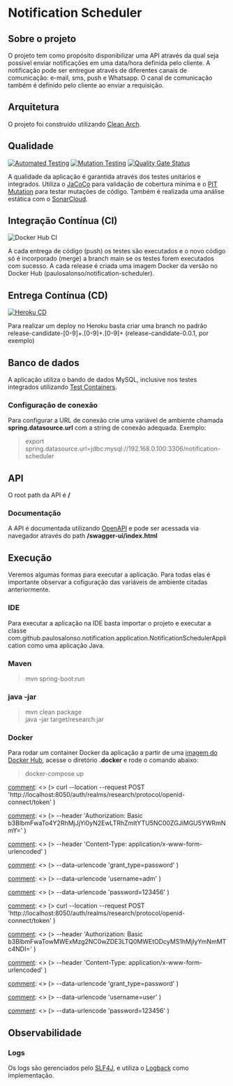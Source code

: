 # Notification Scheduler

## Sobre o projeto

O projeto tem como propósito disponibilizar uma API através da qual seja possível enviar notificações em uma data/hora definida pelo cliente. A notificação pode ser entregue através de diferentes canais de comunicação: e-mail, sms, push e Whatsapp.
O canal de comunicação também é definido pelo cliente ao enviar a requisição.

## Arquitetura

O projeto foi construído utilizando [Clean Arch](https://blog.cleancoder.com/uncle-bob/2012/08/13/the-clean-architecture.html).

## Qualidade
[![Automated Testing](https://github.com/paulosalonso/notification-scheduler/actions/workflows/automated-testing.yml/badge.svg)](https://github.com/paulosalonso/notification-scheduler/actions/workflows/automated-testing.yml)
[![Mutation Testing](https://github.com/paulosalonso/notification-scheduler/actions/workflows/mutation-testing.yml/badge.svg)](https://github.com/paulosalonso/notification-scheduler/actions/workflows/mutation-testing.yml)
[![Quality Gate Status](https://sonarcloud.io/api/project_badges/measure?project=paulosalonso_notification-scheduler&metric=alert_status)](https://sonarcloud.io/dashboard?id=paulosalonso_notification-scheduler)

A qualidade da aplicação é garantida através dos testes unitários e integrados. Utiliza o [JaCoCo](https://www.jacoco.org/) para validação de cobertura mínima e o [PIT Mutation](https://pitest.org/) para testar mutações de código.
Também é realizada uma análise estática com o [SonarCloud](https://sonarcloud.io/dashboard?id=paulosalonso_research).

## Integração Contínua (CI)

![Docker Hub CI](https://github.com/paulosalonso/research/workflows/Docker%20Hub%20CI/badge.svg)

A cada entrega de código (push) os testes são executados e o novo código só é incorporado (merge) a branch main se os testes forem executados com sucesso.
A cada release é criada uma imagem Docker da versão no Docker Hub (paulosalonso/notification-scheduler).

## Entrega Contínua (CD)

[![Heroku CD](https://github.com/paulosalonso/notification-scheduler/actions/workflows/heroku-cd.yml/badge.svg)](https://github.com/paulosalonso/notification-scheduler/actions/workflows/heroku-cd.yml)

Para realizar um deploy no Heroku basta criar uma branch no padrão release-candidate-[0-9]+.[0-9]+.[0-9]+ (release-candidate-0.0.1, por exemplo)

## Banco de dados

A aplicação utiliza o bando de dados MySQL, inclusive nos testes integrados utilizando [Test Containers](https://www.testcontainers.org/).

### Configuração de conexão

Para configurar a URL de conexão crie uma variável de ambiente chamada __spring.datasource.url__ com a string de conexão adequada. Exemplo:

> export spring.datasource.url=jdbc:mysql://192.168.0.100:3306/notification-scheduler

## API

O root path da API é __/__

### Documentação

A API é documentada utilizando [OpenAPI](https://swagger.io/specification/) e pode ser acessada via navegador através do path __/swagger-ui/index.html__

[comment]: <> (### Segurança)

[comment]: <> (A API é protegida via autenticação com OAuth2. A autenticação deve ser feita com um Bearer Token &#40;JWT&#41;.)

[comment]: <> (#### JWT + Secret Key)

[comment]: <> (O profile padrão &#40;default&#41; espera por uma secret via variável de ambiente &#40;SECURITY_JWT_SIGNATURE_SECRET&#41; para decodificar o token.)

[comment]: <> (Nesse caso o algoritmo utilizado por padrão é o HmacSHA256, que também pode ser customizado via variável de ambiente &#40;SECURITY_JWT_SIGNATURE_ALGORITHM&#41;.)

[comment]: <> (#### JWT + JWK)

[comment]: <> (O profile "jwk" habilita a utlização de JWK &#40;JSON Web Key&#41; para decodificação do token. Nesse caso deve ser informada a URI para obtenção da chave pública via variável de ambiente &#40;SECURITY_JWT_SIGNATURE_JWK-SET-URI&#41;.)

## Execução

Veremos algumas formas para executar a aplicação. Para todas elas é importante observar a cofiguração das variáveis de ambiente citadas anteriormente.

### IDE

Para executar a aplicação na IDE basta importar o projeto e executar a classe com.github.paulosalonso.notification.application.NotificationSchedulerApplication como uma aplicação Java.

### Maven

> mvn spring-boot:run

### java -jar
> mvn clean package \
> java -jar target/research.jar

### Docker

Para rodar um container Docker da aplicação a partir de uma [imagem do Docker Hub](https://hub.docker.com/repository/docker/paulosalonso/notification-scheduler), acesse o diretório __.docker__ e rode o comando abaixo:

> docker-compose up

[comment]: <> (### Segurança)

[comment]: <> (Ao rodar a aplicação através do docker-compose disponibilizado no projeto, um container do Keycloak será executado também. O Keycloak já é iniciado com o realm "researh", o client "openapi" e secret "01a13864-0d17-441a-8721-a222bcf17842", e os usuários "adm" com a senha "123456" e "user" com a senha "123456".)

[comment]: <> (No diretório .postman há uma coleção com requests de autenticação, para criação de pesquisa e para responder uma pesquisa.)

[comment]: <> (Também é possível obter os tokens com os comandos curl abaixo:)

[comment]: <> (#### Admin token)

[comment]: <> (> curl --location --request POST 'http://localhost:8050/auth/realms/research/protocol/openid-connect/token' \)

[comment]: <> (> --header 'Authorization: Basic b3BlbmFwaTo4Y2RhMjJjYi0yN2EwLTRhZmItYTU5NC00ZGJiMGU5YWRmNmY=' \)

[comment]: <> (> --header 'Content-Type: application/x-www-form-urlencoded' \)

[comment]: <> (> --data-urlencode 'grant_type=password' \)

[comment]: <> (> --data-urlencode 'username=adm' \)

[comment]: <> (> --data-urlencode 'password=123456' \)

[comment]: <> (> --data-urlencode 'client_id=openapi')

[comment]: <> (Este usuário contém a authority "ADMIN" e pode realizar todas as operações: cadastrar e buscar pesquisas, cadastrar respostas e ver o resumo da pesquisa.)

[comment]: <> (#### User token)

[comment]: <> (> curl --location --request POST 'http://localhost:8050/auth/realms/research/protocol/openid-connect/token' \)

[comment]: <> (> --header 'Authorization: Basic b3BlbmFwaTowMWExMzg2NC0wZDE3LTQ0MWEtODcyMS1hMjIyYmNmMTc4NDI=' \)

[comment]: <> (> --header 'Content-Type: application/x-www-form-urlencoded' \)

[comment]: <> (> --data-urlencode 'grant_type=password' \)

[comment]: <> (> --data-urlencode 'username=user' \)

[comment]: <> (> --data-urlencode 'password=123456' \)

[comment]: <> (> --data-urlencode 'client_id=openapi')

[comment]: <> (Este usuário não contém nenhuma authority e pode buscar pesquisas, cadastrar respostas e ver o resumo de respostas da pesquisa.)

## Observabilidade

### Logs

Os logs são gerenciados pelo [SLF4J](http://www.slf4j.org/), e utiliza o [Logback](http://logback.qos.ch/) como implementação.

[comment]: <> (### Métricas)

[comment]: <> (A aplicação utiliza do [Spring Actuator]&#40;https://docs.spring.io/spring-boot/docs/current/actuator-api/htmlsingle/&#41; para expor dados sobre sua execução.)

[comment]: <> (### Dashboard)

[comment]: <> (O docker-compose existente no projeto inclui o [Prometheus]&#40;https://prometheus.io/&#41; e o [Grafana]&#40;https://grafana.com/&#41;.)

[comment]: <> (O Grafana é exposto na porta 3000 com usuário __admin__ e senha __123456__. Ao logar, será exibido um dashboard preconfigurado que consome os dados fornecidos pelo Actuator ao Prometheus.)